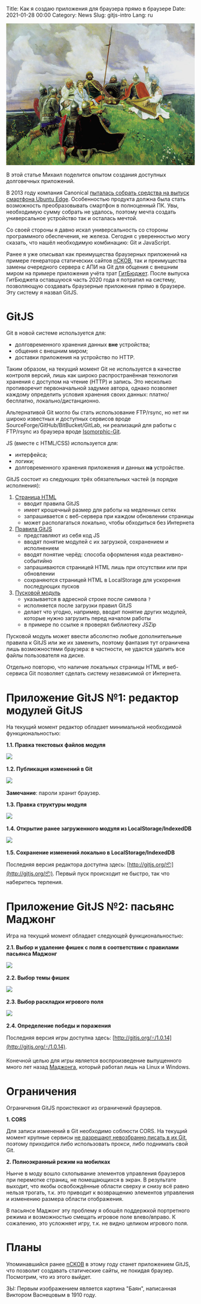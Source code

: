 Title: Как я создаю приложения для браузера прямо в браузере
Date: 2021-01-28 00:00
Category: News
Slug: gitjs-intro
Lang: ru

![GitJS][снимок]

В этой статье Михаил поделится опытом создания доступных долговечных приложений.

В 2013 году компания Canonical [пыталась собрать средства на выпуск смартфона
Ubuntu Edge][сбор-средств]. Особенностью продукта должна была стать возможность
преобразовывать смартфон в полноценный ПК. Увы, необходимую сумму собрать не
удалось, поэтому мечта создать универсальное устройство так и осталась мечтой.

Со своей стороны я давно искал универсальность со стороны программного
обеспечения, не железа. Сегодня с уверенностью могу сказать, что нашёл
необходимую комбинацию: Git и JavaScript.

Ранее я уже описывал как преимущества браузерных приложений на примере
генератора статических сайтов [nCKOB][псков], так и преимущества замены
очередного сервера с АПИ на Git для общения с внешним миром на примере
приложения учёта трат [ГитБюджет][гит-бюджет]. После выпуска ГитБюджета
оставшуюся часть 2020 года я потратил на систему, позволяющую создавать
браузерные приложения прямо в браузере. Эту систему я назвал GitJS.

<cut/>

# GitJS

Git в новой системе используется для:

* долговременного хранения данных **вне** устройства;
* общения с внешним миром;
* доставки приложения на устройство по HTTP.

Таким образом, на текущий момент Git не используется в качестве контроля версий,
лишь как широко распространённая технология хранения с доступом на чтение
(HTTP) и запись. Это несколько противоречит первоначальной задумке автора,
однако позволяет каждому определить условия хранения своих данных:
платно/бесплатно, локально/дистанционно.

Альтернативой Git могло бы стать использование FTP/rsync, но нет ни широко
известных и доступных сервисов вроде SourceForge/GitHub/BitBucket/GitLab, ни
реализаций для работы с FTP/rsync из браузера вроде [Isomorphic-Git][isomorphic-git].

JS (вместе с HTML/CSS) используется для:

* интерфейса;
* логики;
* долговременного хранения приложения и данных **на** устройстве.

GitJS состоит из следующих трёх обязательных частей (в порядке исполнения):

1. [Страница HTML][страница-html]
    * вводит правила GitJS
    * имеет крошечный размер для работы на медленных сетях
    * запрашивается с веб-сервера при каждом обновлении страницы
    * может располагаться локально, чтобы обходиться без Интернета
1. [Правила GitJS][правила-гитжс]
    * представляют из себя код JS
    * вводят понятие модулей с их загрузкой, сохранением и исполнением
    * вводят понятие черёд: способа оформления кода реактивно-событийно
    * запрашиваются страницей HTML лишь при отсутствии или при обновлении
    * сохраняются страницей HTML в LocalStorage для ускорения последующих пусков
1. [Пусковой модуль][пусковой-модуль]
    * указывается в адресной строке после символа `?`
    * исполняется после загрузки правил GitJS
    * делает что угодно, например, вводит понятие других модулей, которые нужно загрузить перед началом работы
    * в примере по ссылке я проверял библиотеку JSZip

Пусковой модуль может ввести абсолютно любые дополнительные правила к GitJS или
же их заменить, поэтому фантазия тут ограничена лишь возможностями браузера:
в частности, не удастся удалить все файлы пользователя на диске.

Отдельно повторю, что наличие локальных страницы HTML и веб-сервиса Git
позволяет сделать систему независимой от Интернета.

# Приложение GitJS №1: редактор модулей GitJS

На текущий момент редактор обладает минимальной необходимой функциональностью:

**1.1. Правка текстовых файлов модуля**

![][правка-текстовых-файлов]

**1.2. Публикация изменений в Git**

![][публикация-изменений]

**Замечание**: пароли хранит браузер.

**1.3. Правка структуры модуля**

![][правка-структуры]

**1.4. Открытие ранее загруженного модуля из LocalStorage/IndexedDB**

![][открытие-модуля]

**1.5. Сохранение изменений локально в LocalStorage/IndexedDB**

Последняя версия редактора доступна здесь: [http://gitjs.org/📦](http://gitjs.org/📦). Первый пуск происходит не быстро, так что наберитесь терпения.

# Приложение GitJS №2: пасьянс Маджонг

Игра на текущий момент обладает следующей функциональностью:

**2.1. Выбор и удаление фишек с поля в соответствии с правилами пасьянса Маджонг**

![][механика]

**2.2. Выбор темы фишек**

![][темы]

**2.3. Выбор раскладки игрового поля**

![][раскладки]

**2.4. Определение победы и поражения**

Последняя версия игры доступна здесь: [http://gitjs.org/🀄/1.0.14](http://gitjs.org/🀄/1.0.14).

Конечной целью для игры является воспроизведение выпущенного много лет назад
[Маджонга][маджонг1], который работал лишь на Linux и Windows.

# Ограничения

Ограничения GitJS проистекают из ограничений браузеров.

**1. CORS**

Для записи изменений в Git необходимо соблюсти CORS.
На текущий момент крупные сервисы [не разрешают невозбранно писать в их Git][cors],
поэтому приходится либо использовать прокси, либо поднимать свой Git.

**2. Полноэкранный режим на мобилках**

Нынче в моду вошло схлопывание элементов управления браузеров при перемотке
страниц, не помещающихся в экран. В результате выходит, что якобы
освобождённые области сверху и снизу всё равно нельзя трогать, т.к. это
приводит к возвращению элементов управления и изменению размера области
отображения.

В пасьянсе Маджонг эту проблему я обошёл поддержкой портретного режима и
возможностью смещать игровое поле влево/вправо. К сожалению, это усложняет
игру, т.к. не видно целиком игрового поля.

# Планы

Упоминавшийся ранее [nCKOB][псков] в этому году станет приложением GitJS, что
позволит создавать статические сайты, не покидая браузер. Посмотрим, что из
этого выйдет.

ЗЫ: Первым изображением является картина "Баян", написанная Виктором Васнецовым в 1910 году.

[isomorphic-git]: https://isomorphic-git.org
[сбор-средств]: https://habr.com/ru/post/187480
[псков]: http://opengamestudio.org/ru/news/on-the-way-to-durable-applications.html
[гит-бюджет]: http://opengamestudio.org/ru/news/git-budget.html
[страница-html]: https://gitlab.com/gitjs/gitjs.gitlab.io/-/blob/master/index.html
[правила-гитжс]: https://bitbucket.org/gitjs/0000/src/master/0000.js
[пусковой-модуль]: https://git.opengamestudio.org/kornerr/nPOBEPuTb-JSZip
[маджонг1]: http://opengamestudio.org/ru/game/ogs-mahjong-1.html
[правка-текстовых-файлов]: ../../images/2021_gitjs-intro_правка-текстовых-файлов.png
[публикация-изменений]: ../../images/2021_gitjs-intro_публикация-изменений.png
[правка-структуры]: ../../images/2021_gitjs-intro_правка-структуры.png
[открытие-модуля]: ../../images/2021_gitjs-intro_открытие-модуля.png
[механика]: ../../images/2021_gitjs-intro_механика.png
[темы]: ../../images/2021_gitjs-intro_темы.png
[раскладки]: ../../images/2021_gitjs-intro_раскладки.png
[снимок]: ../../images/2021_gitjs-intro_снимок.jpg
[cors]: https://github.com/isomorphic-git/isomorphic-git#cors-support

